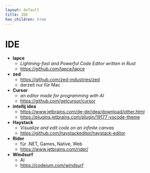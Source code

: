 ```yaml
---
layout: default
title: IDE
has_children: true
---
```


# IDE
- **lapce**
    - *Lightning-fast and Powerful Code Editor written in Rust*
    - <https://github.com/lapce/lapce>
- **zed**
    - <https://github.com/zed-industries/zed>
    - derzeit nur für Mac
- **Cursor**
    - *an editor made for programming with AI* 
    - <https://github.com/getcursor/cursor> 
- **intellij idea**
    - <https://www.jetbrains.com/de-de/idea/download/other.html> 
    - <https://plugins.jetbrains.com/plugin/19177-vscode-theme>
- **Haystack**
    - *Visualize and edit code on an infinite canvas*
    - <https://github.com/haystackeditor/haystack-editor>
- **Rider**
    - für .NET, Games, Native, Web 
    - <https://www.jetbrains.com/rider/>
- **Windsurf**
    - AI 
    - <https://codeium.com/windsurf> 
